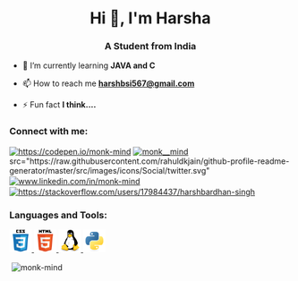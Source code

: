 <h1 align="center">Hi 👋, I'm Harsha</h1>
<h3 align="center">A Student from India</h3>

- 🌱 I’m currently learning **JAVA and C**

- 📫 How to reach me **harshbsi567@gmail.com**

- ⚡ Fun fact **I think....**

<h3 align="left">Connect with me:</h3>
<p align="left">
<a href="https://codepen.io/https://codepen.io/monk-mind" target="blank"><img align="center" src="https://raw.githubusercontent.com/rahuldkjain/github-profile-readme-generator/master/src/images/icons/Social/codepen.svg" alt="https://codepen.io/monk-mind" height="30" width="40" /></a>
<a href="https://twitter.com/monk__mind" target="blank"><img align="center" src="https://raw.githubusercontent.com/rahuldkjain/github-profile-readme-generator/master/src/images/icons/Social/twitter.svg" alt="monk__mind" height="30" width="40" /></a>src="https://raw.githubusercontent.com/rahuldkjain/github-profile-readme-generator/master/src/images/icons/Social/twitter.svg" 
<a href="https://linkedin.com/in/www.linkedin.com/in/monk-mind" target="blank"><img align="center" src="https://raw.githubusercontent.com/rahuldkjain/github-profile-readme-generator/master/src/images/icons/Social/linked-in-alt.svg" alt="www.linkedin.com/in/monk-mind" height="30" width="40" /></a>
<a href="https://stackoverflow.com/users/https://stackoverflow.com/users/17984437/harshbardhan-singh" target="blank"><img align="center" src="https://raw.githubusercontent.com/rahuldkjain/github-profile-readme-generator/master/src/images/icons/Social/stack-overflow.svg" alt="https://stackoverflow.com/users/17984437/harshbardhan-singh" height="30" width="40" /></a>
</p>

<h3 align="left">Languages and Tools:</h3>
<p align="left"> <a href="https://www.w3schools.com/css/" target="_blank" rel="noreferrer"> <img src="https://raw.githubusercontent.com/devicons/devicon/master/icons/css3/css3-original-wordmark.svg" alt="css3" width="40" height="40"/> </a> <a href="https://www.w3.org/html/" target="_blank" rel="noreferrer"> <img src="https://raw.githubusercontent.com/devicons/devicon/master/icons/html5/html5-original-wordmark.svg" alt="html5" width="40" height="40"/> </a> <a href="https://www.linux.org/" target="_blank" rel="noreferrer"> <img src="https://raw.githubusercontent.com/devicons/devicon/master/icons/linux/linux-original.svg" alt="linux" width="40" height="40"/> </a> <a href="https://www.python.org" target="_blank" rel="noreferrer"> <img src="https://raw.githubusercontent.com/devicons/devicon/master/icons/python/python-original.svg" alt="python" width="40" height="40"/> </a> </p>

<p>&nbsp;<img align="center" src="https://github-readme-stats.vercel.app/api?username=monk-mind&show_icons=true&locale=en" alt="monk-mind" /></p>
